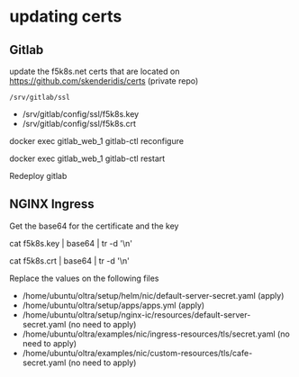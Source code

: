 # updating certs

## Gitlab
update the f5k8s.net certs that are located on https://github.com/skenderidis/certs (private repo)

`/srv/gitlab/ssl`

- /srv/gitlab/config/ssl/f5k8s.key 
- /srv/gitlab/config/ssl/f5k8s.crt 

docker exec gitlab_web_1 gitlab-ctl reconfigure

docker exec gitlab_web_1 gitlab-ctl restart

Redeploy gitlab

## NGINX Ingress

Get the base64 for the certificate and the key 

cat f5k8s.key | base64  | tr -d '\n'

cat f5k8s.crt | base64  | tr -d '\n'

Replace the values on the following files

- /home/ubuntu/oltra/setup/helm/nic/default-server-secret.yaml (apply)
- /home/ubuntu/oltra/setup/apps/apps.yml (apply)
- /home/ubuntu/oltra/setup/nginx-ic/resources/default-server-secret.yaml (no need to apply)
- /home/ubuntu/oltra/examples/nic/ingress-resources/tls/secret.yaml (no need to apply)
- /home/ubuntu/oltra/examples/nic/custom-resources/tls/cafe-secret.yaml (no need to apply)

